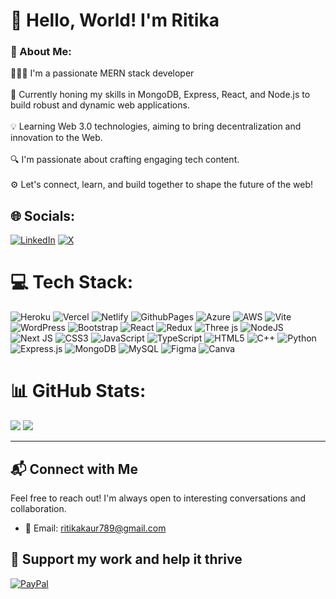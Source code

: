 # 👋 Hello, World! I'm Ritika

<!--
**ritika789/ritika789** is a ✨ _special_ ✨ repository because its `README.md` (this file) appears on your GitHub profile.

-->
### 💫 About Me:
👩🏻‍💻 I'm a passionate MERN stack developer <br><br>🚀 Currently honing my skills in MongoDB, Express, React, and Node.js to build robust and dynamic web applications.<br><br>💡 Learning Web 3.0 technologies, aiming to bring decentralization and innovation to the Web.<br><br>🔍 I'm passionate about crafting engaging tech content.<br><br>⚙️ Let's connect, learn, and build together to shape the future of the web!<br>


## 🌐 Socials:
[![LinkedIn](https://img.shields.io/badge/LinkedIn-%230077B5.svg?logo=linkedin&logoColor=white)](https://linkedin.com/in/https://www.linkedin.com/in/ritika-kaur/) [![X](https://img.shields.io/badge/X-black.svg?logo=X&logoColor=white)](https://x.com/https://twitter.com/Ritika_kaurr) 

# 💻 Tech Stack:
![Heroku](https://img.shields.io/badge/heroku-%23430098.svg?style=for-the-badge&logo=heroku&logoColor=white) ![Vercel](https://img.shields.io/badge/vercel-%23000000.svg?style=for-the-badge&logo=vercel&logoColor=white) ![Netlify](https://img.shields.io/badge/netlify-%23000000.svg?style=for-the-badge&logo=netlify&logoColor=#00C7B7) ![GithubPages](https://img.shields.io/badge/github%20pages-121013?style=for-the-badge&logo=github&logoColor=white) ![Azure](https://img.shields.io/badge/azure-%230072C6.svg?style=for-the-badge&logo=microsoftazure&logoColor=white) ![AWS](https://img.shields.io/badge/AWS-%23FF9900.svg?style=for-the-badge&logo=amazon-aws&logoColor=white) ![Vite](https://img.shields.io/badge/vite-%23646CFF.svg?style=for-the-badge&logo=vite&logoColor=white) ![WordPress](https://img.shields.io/badge/WordPress-%23117AC9.svg?style=for-the-badge&logo=WordPress&logoColor=white) ![Bootstrap](https://img.shields.io/badge/bootstrap-%238511FA.svg?style=for-the-badge&logo=bootstrap&logoColor=white) ![React](https://img.shields.io/badge/react-%2320232a.svg?style=for-the-badge&logo=react&logoColor=%2361DAFB) ![Redux](https://img.shields.io/badge/redux-%23593d88.svg?style=for-the-badge&logo=redux&logoColor=white) ![Three js](https://img.shields.io/badge/threejs-black?style=for-the-badge&logo=three.js&logoColor=white) ![NodeJS](https://img.shields.io/badge/node.js-6DA55F?style=for-the-badge&logo=node.js&logoColor=white) ![Next JS](https://img.shields.io/badge/Next-black?style=for-the-badge&logo=next.js&logoColor=white) ![CSS3](https://img.shields.io/badge/css3-%231572B6.svg?style=for-the-badge&logo=css3&logoColor=white) ![JavaScript](https://img.shields.io/badge/javascript-%23323330.svg?style=for-the-badge&logo=javascript&logoColor=%23F7DF1E) ![TypeScript](https://img.shields.io/badge/typescript-%23007ACC.svg?style=for-the-badge&logo=typescript&logoColor=white) ![HTML5](https://img.shields.io/badge/html5-%23E34F26.svg?style=for-the-badge&logo=html5&logoColor=white) ![C++](https://img.shields.io/badge/c++-%2300599C.svg?style=for-the-badge&logo=c%2B%2B&logoColor=white) ![Python](https://img.shields.io/badge/python-3670A0?style=for-the-badge&logo=python&logoColor=ffdd54) ![Express.js](https://img.shields.io/badge/express.js-%23404d59.svg?style=for-the-badge&logo=express&logoColor=%2361DAFB) ![MongoDB](https://img.shields.io/badge/MongoDB-%234ea94b.svg?style=for-the-badge&logo=mongodb&logoColor=white) ![MySQL](https://img.shields.io/badge/mysql-%2300000f.svg?style=for-the-badge&logo=mysql&logoColor=white) ![Figma](https://img.shields.io/badge/figma-%23F24E1E.svg?style=for-the-badge&logo=figma&logoColor=white) ![Canva](https://img.shields.io/badge/Canva-%2300C4CC.svg?style=for-the-badge&logo=Canva&logoColor=white)
# 📊 GitHub Stats:

[![](https://github-readme-stats.vercel.app/api?username=ritika789&theme=monokai&hide_border=false&include_all_commits=false&count_private=false&layout=compact)](https://github.com/ritika789) [![](https://github-readme-stats.vercel.app/api/top-langs/?username=ritika789&theme=monokai&hide_border=false&include_all_commits=false&count_private=false&layout=compact&custom_title=GitHub%20Stats)](https://github.com/ritika789)


---
## 📬 Connect with Me

Feel free to reach out! I'm always open to interesting conversations and collaboration.

- 📧 Email: [ritikakaur789@gmail.com](mailto:ritikakaur789@gmail.com)
  
## 🤝 Support my work and help it thrive
[![PayPal](https://img.shields.io/badge/PayPal-00457C?style=for-the-badge&logo=paypal&logoColor=white)](https://paypal.me/ritikakaurr)


  
<!-- Proudly created with GPRM ( https://gprm.itsvg.in ) -->
